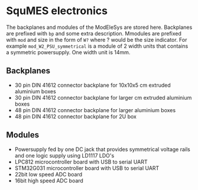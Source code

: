 # SquMES electronics
The backplanes and modules of the ModEleSys are stored here.
Backplanes are prefixed with ```bp``` and some extra description.
Mmodules are prefixed with ```mod``` and size in the form of ```W?``` where ? would be the size indicator. For example ```mod_W2_PSU_symmetrical``` is a module of 2 width units that contains a symmetric powersupply. One width unit is 14mm.
## Backplanes
* 30 pin DIN 41612 connector backplane for 10x10x5 cm extruded aluminium boxes
* 30 pin DIN 41612 connector backplane for larger cm extruded aluminium boxes
* 48 pin DIN 41612 connector backplane for larger aluminium boxes
* 48 pin DIN 41612 connector backplane for 2U box
## Modules
* Powersupply fed by one DC jack that provides symmetrical voltage rails and one logic supply using LD1117 LDO's
* LPC812 microcontroller board with USB to serial UART
* STM32G031 microcontroller board with USB to serial UART
* 22bit low speed ADC board
* 16bit high speed ADC board
